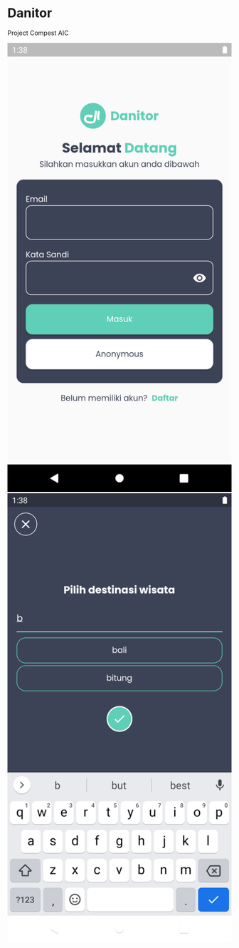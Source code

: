 # Danitor
Project Compest AIC

![img_2](https://raw.githubusercontent.com/ToKu404/danitor/main/ss_2.png)
![img_1](https://raw.githubusercontent.com/ToKu404/danitor/main/ss_1.png)


